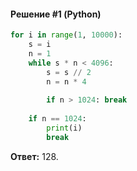 #### Решение #1 (Python)
```python
for i in range(1, 10000):
	s = i
	n = 1
	while s * n < 4096:
		s = s // 2
		n = n * 4
	
		if n > 1024: break
	
	if n == 1024:
		print(i)
		break
```

**Ответ:** 128.
